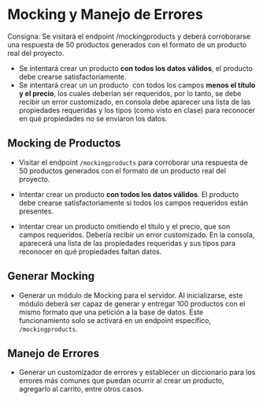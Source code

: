# Mocking y Manejo de Errores

Consigna:
Se visitará el endpoint /mockingproducts y deberá corroborarse una respuesta de 50 productos generados con el formato de un producto real del proyecto.
- Se intentará crear un producto **con todos los datos válidos**, el producto debe crearse satisfactoriamente.
- Se intentará crear un un producto  con todos los campos **menos el título y el precio**, los cuales deberían ser requeridos, por lo tanto, se debe recibir un error customizado, en consola debe aparecer una lista de las propiedades requeridas y los tipos (como visto en clase) para reconocer en qué propiedades no se enviaron los datos.

## Mocking de Productos

- Visitar el endpoint `/mockingproducts` para corroborar una respuesta de 50 productos generados con el formato de un producto real del proyecto.

- Intentar crear un producto **con todos los datos válidos**. El producto debe crearse satisfactoriamente si todos los campos requeridos están presentes.

- Intentar crear un producto omitiendo el título y el precio, que son campos requeridos. Debería recibir un error customizado. En la consola, aparecerá una lista de las propiedades requeridas y sus tipos para reconocer en qué propiedades faltan datos.

## Generar Mocking

- Generar un módulo de Mocking para el servidor. Al inicializarse, este módulo deberá ser capaz de generar y entregar 100 productos con el mismo formato que una petición a la base de datos. Este funcionamiento solo se activará en un endpoint específico, `/mockingproducts`.

## Manejo de Errores

- Generar un customizador de errores y establecer un diccionario para los errores más comunes que puedan ocurrir al crear un producto, agregarlo al carrito, entre otros casos.
